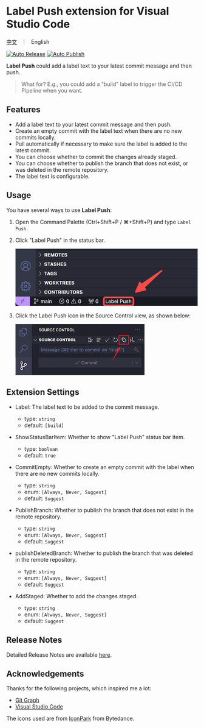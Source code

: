 # Label Push extension for Visual Studio Code

<p align="left">
    <a href="./README_CN.md">中文</a> &nbsp ｜ &nbsp English
</p>

[![Auto Release](https://github.com/wy-luke/label-push/actions/workflows/release.yml/badge.svg)](https://github.com/wy-luke/label-push/actions/workflows/release.yml)
[![Auto Publish](https://github.com/wy-luke/label-push/actions/workflows/publish.yml/badge.svg)](https://github.com/wy-luke/label-push/actions/workflows/publish.yml)

**Label Push** could add a label text to your latest commit message and then push.

> What for? E.g., you could add a "build" label to trigger the CI/CD Pipeline when you want.

## Features

- Add a label text to your latest commit message and then push.
- Create an empty commit with the label text when there are no new commits locally.
- Pull automatically if necessary to make sure the label is added to the latest commit.
- You can choose whether to commit the changes already staged.
- You can choose whether to publish the branch that does not exist, or was deleted in the remote repository.
- The label text is configurable.

## Usage

You have several ways to use **Label Push**:

1. Open the Command Palette (Ctrl+Shift+P / ⌘+Shift+P) and type `Label Push`.
2. Click "Label Push" in the status bar.

   ![Status Bar Menu](https://github.com/wy-luke/label-push/blob/main/apps/vscode/resources/status-bar.jpeg)

3. Click the Label Push icon in the Source Control view, as shown below:

   ![Souce Control View Navigation Menu](https://raw.githubusercontent.com/wy-luke/label-push/main/apps/vscode/resources/menu-navigation.png)

## Extension Settings

- Label: The label text to be added to the commit message.

  - type: `string`
  - default: `[build]`

- ShowStatusBarItem: Whether to show "Label Push" status bar item.

  - type: `boolean`
  - default: `true`

- CommitEmpty: Whether to create an empty commit with the label when there are no new commits locally.

  - type: `string`
  - enum: `[Always, Never, Suggest]`
  - default: `Suggest`

- PublishBranch: Whether to publish the branch that does not exist in the remote repository.

  - type: `string`
  - enum: `[Always, Never, Suggest]`
  - default: `Suggest`

- publishDeletedBranch: Whether to publish the branch that was deleted in the remote repository.

  - type: `string`
  - enum: `[Always, Never, Suggest]`
  - default: `Suggest`

- AddStaged: Whether to add the changes staged.
  - type: `string`
  - enum: `[Always, Never, Suggest]`
  - default: `Suggest`

## Release Notes

Detailed Release Notes are available [here](CHANGELOG.md).

## Acknowledgements

Thanks for the following projects, which inspired me a lot:

- [Git Graph](https://github.com/mhutchie/vscode-git-graph)
- [Visual Studio Code](https://github.com/microsoft/vscode)

The icons used are from [IconPark](https://github.com/bytedance/iconpark) from Bytedance.
